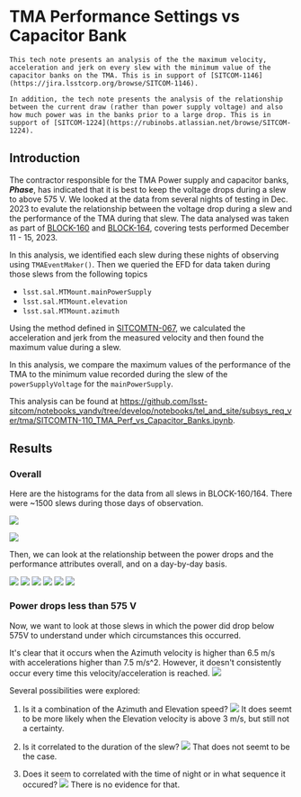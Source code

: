 # TMA Performance Settings vs Capacitor Bank

```{abstract}
This tech note presents an analysis of the the maximum velocity, acceleration and jerk on every slew with the minimum value of the capacitor banks on the TMA. This is in support of [SITCOM-1146](https://jira.lsstcorp.org/browse/SITCOM-1146).

In addition, the tech note presents the analysis of the relationship between the current draw (rather than power supply voltage) and also how much power was in the banks prior to a large drop. This is in support of [SITCOM-1224](https://rubinobs.atlassian.net/browse/SITCOM-1224).
```

## Introduction
The contractor responsible for the TMA Power supply and capacitor banks, **_Phase_**, has indicated that it is best to keep the voltage drops during a slew to above 575 V. 
We looked at the data from several nights of testing in Dec. 2023 to evalute the relationship between the voltage drop during a slew and the performance of the TMA during that slew. 
The data analysed was taken as part of [BLOCK-160](https://jira.lsstcorp.org/browse/BLOCK-160) and [BLOCK-164](https://jira.lsstcorp.org/browse/BLOCK-164), covering tests performed December 11 - 15, 2023.

In this analysis, we identified each slew during these nights of observing using `TMAEventMaker()`.
Then we queried the EFD for data taken during those slews from the following topics
* `lsst.sal.MTMount.mainPowerSupply`
* `lsst.sal.MTMount.elevation`
* `lsst.sal.MTMount.azimuth` 

Using the method defined in [SITCOMTN-067](https://sitcomtn-067.lsst.io), we calculated the acceleration and jerk from the measured velocity and then found the maximum value during a slew. 

In this analysis, we compare the maximum values of the performance of the TMA to the minimum value recorded during the slew of the `powerSupplyVoltage` for the `mainPowerSupply`.

This analysis can be found at https://github.com/lsst-sitcom/notebooks_vandv/tree/develop/notebooks/tel_and_site/subsys_req_ver/tma/SITCOMTN-110_TMA_Perf_vs_Capacitor_Banks.ipynb.


## Results
### Overall
Here are the histograms for the data from all slews in BLOCK-160/164. There were ~1500 slews during those days of observation.

![](images/min_power_all_slews.png)

![](images/tma_perf_all_slews.png)

Then, we can look at the relationship between the power drops and the performance attributes overall, and on a day-by-day basis.

![](images/tma_perf_dec_2023.png)
![](images/tma_perf_20231211.png)
![](images/tma_perf_20231212.png)
![](images/tma_perf_20231213.png)
![](images/tma_perf_20231214.png)
![](images/tma_perf_20231215.png)

### Power drops less than 575 V
Now, we want to look at those slews in which the power did drop below 575V to understand under which circumstances this occurred.

It's clear that it occurs when the Azimuth velocity is higher than 6.5 m/s with accelerations higher than 7.5 m/s^2. However, it doesn't consistently occur every time this velocity/acceleration is reached.
![](images/min_power_less_575_hist.png)

Several possibilities were explored:
1. Is it a combination of the Azimuth and Elevation speed? 
![](images/el_v_az_vel.png)
It does seemt to be more likely when the Elevation velocity is above 3 m/s, but still not a certainty.

2. Is it correlated to the duration of the slew?
![](images/duration_hist.png)
That does not seemt to be the case.

3. Does it seem to correlated with the time of night or in what sequence it occured? 
![](images/time_sequence.png)
There is no evidence for that.

